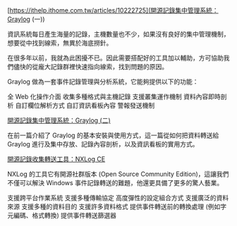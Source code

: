


[https://ithelp.ithome.com.tw/articles/10222725](開源記錄集中管理系統：Graylog (一))

資訊系統每日產生海量的記錄，主機數量也不少，如果沒有良好的集中管理機制，想要從中找到線索，無異於海底撈針。

在很多年以前，我就為此困擾不已。因此需要搭配好的工具加以輔助，方可協助我們儘快的從龐大記錄群裡快速指向線索，找到問題的原因。

Graylog 做為一套事件記錄管理與分析系統，它能夠提供以下的功能：

全 Web 化操作介面
收集多種格式與主機記錄
支援叢集運作機制
資料內容即時剖析
自訂欄位解析方式
自訂資訊看板內容
警報發送機制


[開源記錄集中管理系統：Graylog (二)](https://ithelp.ithome.com.tw/articles/10223191)

在前一篇介紹了 Graylog 的基本安裝與使用方式，這一篇從如何把資料轉送給 Graylog 進行及集中存放、記錄內容剖析，以及資訊看板的實用方式。

[開源記錄收集轉送工具：NXLog CE](https://ithelp.ithome.com.tw/articles/10223658)

NXLog 的工具它有開源社群版本 (Open Source Community Edition)，這讓我們不僅可以解決 Windows 事件記錄轉送的難題，他還更具備了更多的驚人藝業。

支援跨平台作業系統
支援多種傳輸協定
高度彈性的設定組合方式
支援廣泛的資料來源
支援多種的資料目的
支援許多資料格式
提供事件轉送前的轉換處理 (例如字元編碼、格式轉換)
提供事件轉送篩選器
